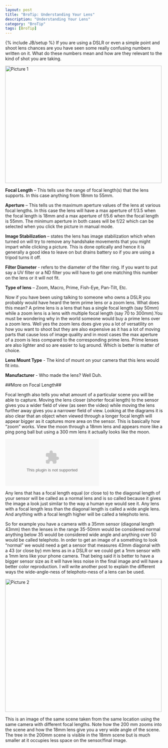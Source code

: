 ```yaml
---
layout: post
title: "BroTip: Understanding Your Lens"
description: "Understanding Your Lens"
category: "BroTip"
tags: [BroTip]
---
```

{% include JB/setup %}
If you are using a DSLR or even a simple point and shoot lens chances are you have seen some really
confusing numbers written on it. What do these numbers mean and how are they relevant to the kind of
shot you are taking.

<a href="http://www.flickr.com/photos/akshaykothari/9366958031/" title="Picture 1 by akshaykothari, on Flickr"><img src="http://farm8.staticflickr.com/7330/9366958031_c80d268b56.jpg" width="500" height="375" alt="Picture 1"></a>

__Focal Length__ – This tells use the range of focal length(s) that the lens supports. In this case anything
from 18mm to 55mm.

__Aperture__ – This tells us the maximum aperture values of the lens at various focal lengths. In this case the
lens will have a max aperture of f/3.5 when the focal length is 18mm and a max aperture of f/5.6 when the
focal length is 55mm. The minimum aperture in both cases will be f/22 which can be selected when you
click the picture in manual mode.

__Image Stabilization__ – states the lens has image stabilization which when turned on will try to remove any
handshake movements that you might impart while clicking a picture. This is done optically and hence it is
generally a good idea to leave on but drains battery so if you are using a tripod turns it off.

__Filter Diameter__ - refers to the diameter of the filter ring. If you want to put say a UV filter or a ND filter you
will have to get one matching this number on the lens or it will not fit.

__Type of lens__ – Zoom, Macro, Prime, Fish-Eye, Pan-Tilt, Etc.

Now if you have been using talking to someone who owns a DSLR you probably would have
heard the term prime lens or a zoom lens. What does this mean? A prime lens is a lens that has a
single focal length (say 50mm) while a zoom lens is a lens with multiple focal length (say 70 to
300mm).You must be wondering why in the world someone would buy a prime lens over a zoom
lens. Well yes the zoom lens does give you a lot of versatility on how you want to shoot but they
are also expensive as it has a lot of moving parts that cause loss of image quality and in most
cases the max aperture of a zoom is less compared to the corresponding prime lens. Prime
lenses are also lighter and so are easier to lug around. Which is better is matter of choice.

__Lens Mount Type__ - The kind of mount on your camera that this lens would fit into.

__Manufacturer__ - Who made the lens? Well Duh.

##More on Focal Length##

Focal length also tells you what amount of a particular scene you will be able to capture. Moving the lens
closer (shorter focal length) to the sensor gives you a wider field of view (as seen the video) while moving
the lens further away gives you a narrower field of view. Looking at the diagrams it is also clear that an
object when viewed through a longer focal length will appear bigger as it captures more area on the
sensor. This is basically how “zoom” works. View the moon through a 18mm lens and appears more like a
ping pong ball but using a 300 mm lens it actually looks like the moon.

![Video](http://www.flickr.com/apps/video/stewart.swf?v=109786)

Any lens that has a focal length equal (or close to) to the diagonal length of your sensor will be called as a
normal lens and is so called because it gives the image a look just similar to the way a human eye would
see it. Any lens with a focal length less than the diagonal length is called a wide angle lens. And anything
with a focal length higher will be called a telephoto lens.

So for example you have a camera with a 35mm sensor (diagonal length 43mm) then the lenses in the
range 35-50mm would be considered normal anything below 35 would be considered wide angle and
anything over 50 would be called telephoto. In order to get an image of a something to look “normal” we
would need a get a sensor that measures 43mm diagonal with a 43 (or close by) mm lens as in a DSLR
or we could get a 1mm sensor with a 1mm lens like your phone camera. That being said it is better to
have a bigger sensor size as it will have less noise in the final image and will have a better color
reproduction. I will write another post to explain the different ways the wide-angle-ness of telephoto-ness
of a lens can be used.

<a href="http://www.flickr.com/photos/akshaykothari/9369731526/" title="Picture 2 by akshaykothari, on Flickr"><img src="http://farm8.staticflickr.com/7347/9369731526_a49625f34e.jpg" width="500" height="425" alt="Picture 2"></a>

This is an image of the same scene taken from the same location using the same camera with different
focal lengths. Note how the 200 mm zooms into the scene and how the 18mm lens give you a very wide
angle of the scene. The tree in the 200mm scene is visible in the 18mm scene but is much smaller at it
occupies less space on the sensor/final image.

